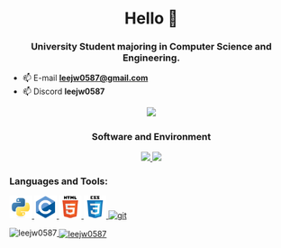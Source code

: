 <h1 align="center">Hello 👋</h1>
<h3 align="center">
  University Student majoring in Computer Science and Engineering.
</h3>

- 📫 E-mail **leejw0587@gmail.com**
- 📫 Discord **leejw0587**

<div align=center>
<a href="https://hits.seeyoufarm.com"><img src="https://hits.seeyoufarm.com/api/count/incr/badge.svg?url=https%3A%2F%2Fgithub.com%2Fleejw0587&count_bg=%2379C83D&title_bg=%23555555&icon=&icon_color=%23E7E7E7&title=hits&edge_flat=false"/></a>
</div>

<h3 align="center">Software and Environment</h3>
<p align="center">
  <a href="https://skillicons.dev">
    <img src="https://skillicons.dev/icons?i=discord,ae,ps,pr,github" />
    <img src="https://skillicons.dev/icons?i=windows,apple" />
  </a>
</p>

<h3 align="left">Languages and Tools:</h3>
<p align="left">
  <a href="https://www.python.org" target="_blank" rel="noreferrer">
    <img
      src="https://raw.githubusercontent.com/devicons/devicon/master/icons/python/python-original.svg"
      alt="python"
      width="40"
      height="40"
    />
  </a>
  <a href="https://www.cprogramming.com/" target="_blank" rel="noreferrer">
    <img
      src="https://raw.githubusercontent.com/devicons/devicon/master/icons/c/c-original.svg"
      alt="c"
      width="40"
      height="40"
    />
  </a>
  <a href="https://www.w3.org/html/" target="_blank" rel="noreferrer">
    <img
      src="https://raw.githubusercontent.com/devicons/devicon/master/icons/html5/html5-original-wordmark.svg"
      alt="html5"
      width="40"
      height="40"
    />
  </a>
  <a href="https://www.w3schools.com/css/" target="_blank" rel="noreferrer">
    <img
      src="https://raw.githubusercontent.com/devicons/devicon/master/icons/css3/css3-original-wordmark.svg"
      alt="css3"
      width="40"
      height="40"
    />
  </a>
  <a href="https://git-scm.com/" target="_blank" rel="noreferrer">
    <img
      src="https://www.vectorlogo.zone/logos/git-scm/git-scm-icon.svg"
      alt="git"
      width="40"
      height="40"
    />
  </a>
  <!--
  <a href="https://www.linux.org/" target="_blank" rel="noreferrer">
    <img
      src="https://raw.githubusercontent.com/devicons/devicon/master/icons/linux/linux-original.svg"
      alt="linux"
      width="40"
      height="40"
    />
  </a>
  <a href="https://www.sqlite.org/" target="_blank" rel="noreferrer">
    <img
      src="https://www.vectorlogo.zone/logos/sqlite/sqlite-icon.svg"
      alt="sqlite"
      width="40"
      height="40"
    />
  </a>
  -->
</p>

<p>
  <img
    align="left"
    src="https://github-readme-stats.vercel.app/api/top-langs/?username=leejw0587&layout=compact"
    alt="leejw0587"
  />

</p>

<a href="https://github.com/leejw0587/algorithm">
  <p>
    &nbsp;<img
      align="center"
      src="https://github-readme-stats.vercel.app/api/pin/?username=leejw0587&repo=baekjoon&show_owner=true"
      alt="leejw0587"
    />
  </p>
</a>
